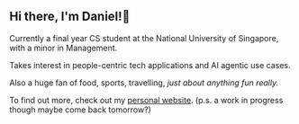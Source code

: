 ## Hi there, I'm Daniel!🚀

Currently a final year CS student at the National University of Singapore, with a minor in Management. 

Takes interest in people-centric tech applications and AI agentic use cases. 

Also a huge fan of food, sports, travelling, _just about anything fun really._ 

To find out more, check out my [personal website](github.com). (p.s. a work in progress though maybe come back tomorrow?) 

<!--
**daniellingzy/daniellingzy** is a ✨ _special_ ✨ repository because its `README.md` (this file) appears on your GitHub profile.

Here are some ideas to get you started:

- 🔭 I’m currently working on ...
- 🌱 I’m currently learning ...
- 👯 I’m looking to collaborate on ...
- 🤔 I’m looking for help with ...
- 💬 Ask me about ...
- 📫 How to reach me: ...
- 😄 Pronouns: ...
- ⚡ Fun fact: ...
-->
